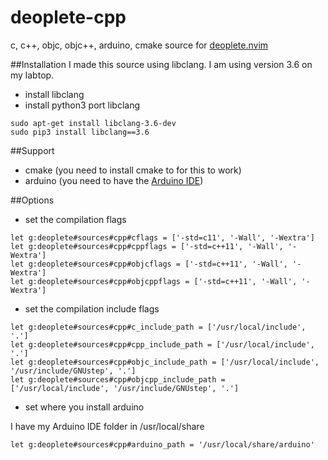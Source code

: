 deoplete-cpp
============

c, c++, objc, objc++, arduino, cmake source for [deoplete.nvim](https://github.com/Shougo/deoplete.nvim)

##Installation
I made this source using libclang. I am using version 3.6 on my labtop.
- install libclang
- install python3 port libclang

``` shell
sudo apt-get install libclang-3.6-dev
sudo pip3 install libclang==3.6
```

##Support
* cmake (you need to install cmake to for this to work)
* arduino (you need to have the [Arduino IDE](https://www.arduino.cc/en/Main/Software))

##Options
* set the compilation flags

``` vim
let g:deoplete#sources#cpp#cflags = ['-std=c11', '-Wall', '-Wextra']
let g:deoplete#sources#cpp#cppflags = ['-std=c++11', '-Wall', '-Wextra']
let g:deoplete#sources#cpp#objcflags = ['-std=c++11', '-Wall', '-Wextra']
let g:deoplete#sources#cpp#objcppflags = ['-std=c++11', '-Wall', '-Wextra']
```
* set the compilation include flags

``` vim
let g:deoplete#sources#cpp#c_include_path = ['/usr/local/include', '.']
let g:deoplete#sources#cpp#cpp_include_path = ['/usr/local/include', '.']
let g:deoplete#sources#cpp#objc_include_path = ['/usr/local/include', '/usr/include/GNUstep', '.']
let g:deoplete#sources#cpp#objcpp_include_path = ['/usr/local/include', '/usr/include/GNUstep', '.']
```
* set where you install arduino

I have my Arduino IDE folder in /usr/local/share

``` vim
let g:deoplete#sources#cpp#arduino_path = '/usr/local/share/arduino'
```
